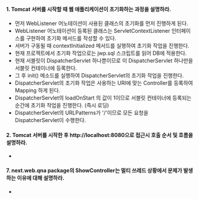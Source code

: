 #### 1. Tomcat 서버를 시작할 때 웹 애플리케이션이 초기화하는 과정을 설명하라.
* 먼저 WebListener 어노테이션이 사용된 클래스의 초기화를 먼저 진행하게 된다.
* WebListener 어노테이션이 등록된 클래스는 ServletContextListener 인터페이스를 구현하여 초기화 메서드를 작성할 수 있다.
* 서버가 구동될 때 contextInitialized 메서드를 실행하여 초기화 작업을 진행한다.
* 현재 프로젝트에서 초기화 작업으로는 jwp.sql 스크립트를 읽어 DB에 적용한다.
* 현재 서블릿이 DispatcherServlet 하나뿐이므로 이 DispatcherServlet 하나만을 서블릿 컨테이너에 등록한다.
* 그 후 init() 메소드를 실행하여 DispatcherServlet의 초기화 작업을 진행한다.
* DispatcherServlet의 초기화 작업은 사용하는 URI에 맞는 Controller를 등록하여 Mapping 하게 된다.
* DispatcherServlet의 loadOnStart 의 값이 1이므로 서블릿 컨테이너에 등록되는 순간에 초기화 작업을 진행한다. (즉시 로딩)
* DispatcherServlet의 URLPatterns가 '/'이므로 모든 요청을 DispatcherServlet이 수행한다.

#### 2. Tomcat 서버를 시작한 후 http://localhost:8080으로 접근시 호출 순서 및 흐름을 설명하라.
* 

#### 7. next.web.qna package의 ShowController는 멀티 쓰레드 상황에서 문제가 발생하는 이유에 대해 설명하라.
* 
